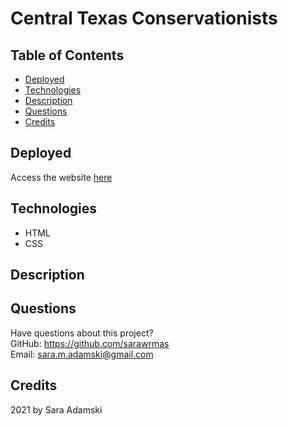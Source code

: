 # Central Texas Conservationists

## Table of Contents
* [Deployed](#deployed)
* [Technologies](#technologies)
* [Description](#description)
* [Questions](#questions)
* [Credits](#credits)

## Deployed
Access the website [here](https://sarawrmas.github.io/conservationists/)

## Technologies
* HTML
* CSS

## Description


## Questions
Have questions about this project?  
GitHub: https://github.com/sarawrmas  
Email: sara.m.adamski@gmail.com

## Credits
2021 by Sara Adamski